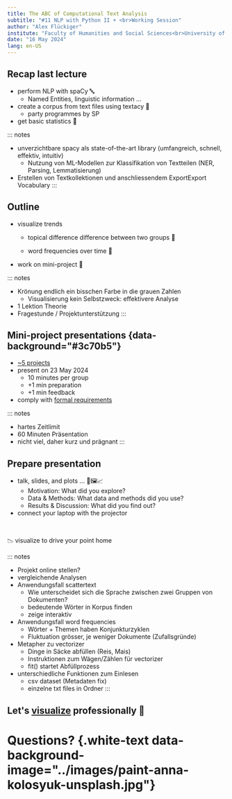 ```yaml
---
title: The ABC of Computational Text Analysis
subtitle: "#11 NLP with Python II + <br>Working Session"
author: "Alex Flückiger"
institute: "Faculty of Humanities and Social Sciences<br>University of Lucerne" 
date: "16 May 2024"
lang: en-US
---
```


## Recap last lecture

-   perform NLP with spaCy 🔤
    -   Named Entities, linguistic information ...
-   create a corpus from text files using textacy 📑
    -   party programmes by SP
-   get basic statistics 🧮

::: notes
-   unverzichtbare spacy als state-of-the-art library (umfangreich, schnell, effektiv, intuitiv)
    -   Nutzung von ML-Modellen zur Klassifikation von Textteilen (NER, Parsing, Lemmatisierung)
-   Erstellen von Textkollektionen und anschliessendem ExportExport Vocabulary
:::

## Outline

-   visualize trends

    -   topical difference difference between two groups 👥

    -   word frequencies over time 🎨

-   work on mini-project 🏁

::: notes
-   Krönung endlich ein bisschen Farbe in die grauen Zahlen
    -   Visualisierung kein Selbstzweck: effektivere Analyse
-   1 Lektion Theorie
-   Fragestunde / Projektunterstützung
:::

## Mini-project presentations {data-background="#3c70b5"}

-   [\~5 projects](https://docs.google.com/spreadsheets/d/1e91Eaj9U-9sNV1p3o7djPgrAR_mixWr_0GNrp6j37kQ/edit#gid=0)
-   present on 23 May 2024
    -   10 minutes per group
    -   +1 min preparation
    -   +1 min feedback
-   comply with [formal requirements](https://aflueckiger.github.io/KED2024/lectures/html/ked2024_08.html#/mini-project)

::: notes
-   hartes Zeitlimit
-   60 Minuten Präsentation
-   nicht viel, daher kurz und prägnant
:::

## Prepare presentation

-   talk, slides, and plots ... 📣🖼️📈
    -   Motivation: What did you explore?
    -   Data & Methods: What data and methods did you use?
    -   Results & Discussion: What did you find out?
-   connect your laptop with the projector

<br>

📉 visualize to drive your point home

::: notes
-   Projekt online stellen?
-   vergleichende Analysen
-   Anwendungsfall scattertext
    -   Wie unterscheidet sich die Sprache zwischen zwei Gruppen von Dokumenten?
    -   bedeutende Wörter in Korpus finden
    -   zeige interaktiv
-   Anwendungsfall word frequencies
    -   Wörter + Themen haben Konjunkturzyklen
    -   Fluktuation grösser, je weniger Dokumente (Zufallsgründe)
-   Metapher zu vectorizer
    -   Dinge in Säcke abfüllen (Reis, Mais)
    -   Instruktionen zum Wägen/Zählen für vectorizer
    -   fit() startet Abfüllprozess
-   unterschiedliche Funktionen zum Einlesen
    -   csv dataset (Metadaten fix)
    -   einzelne txt files in Ordner
:::

## Let's [visualize](https://github.com/aflueckiger/KED2024/blob/main/ked2024/materials/code/ked2024_10.ipynb) professionally 🎨

# Questions? {.white-text data-background-image="../images/paint-anna-kolosyuk-unsplash.jpg"}